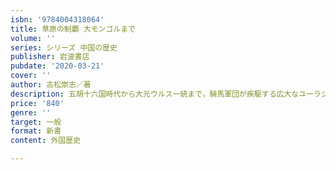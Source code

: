 ```yaml
---
isbn: '9784004318064'
title: 草原の制覇 大モンゴルまで
volume: ''
series: シリーズ 中国の歴史
publisher: 岩波書店
pubdate: '2020-03-21'
cover: ''
author: 古松崇志／著
description: 五胡十六国時代から大元ウルス一統まで，騎馬軍団が疾駆する広大なユーラシア東方を舞台に展開する興亡史．
price: '840'
genre: ''
target: 一般
format: 新書
content: 外国歴史

---
```

